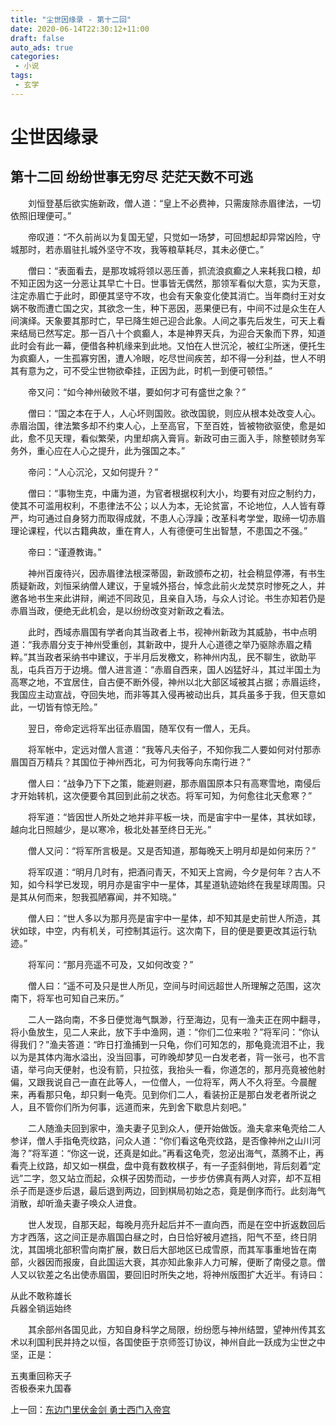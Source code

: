 ```yaml
---
title: "尘世因缘录 - 第十二回"
date: 2020-06-14T22:30:12+11:00
draft: false
auto_ads: true
categories:
 - 小说
tags:
 - 玄学
---
```

# 尘世因缘录

## 第十二回 纷纷世事无穷尽 茫茫天数不可逃

　　刘恒登基后欲实施新政，僧人道：“皇上不必费神，只需废除赤眉律法，一切依照旧理便可。”

　　帝叹道：“不久前尚以为复国无望，只觉如一场梦，可回想起却异常凶险，守城那时，若赤眉驻扎城外坚守不攻，我等粮草耗尽，其未必便亡。”

　　僧曰：“表面看去，是那攻城将领以恶压善，抓流浪疯癫之人来耗我口粮，却不知正因为这一分恶让其早亡十日。世事皆无偶然，那领军看似大意，实为天意，注定赤眉亡于此时，即便其坚守不攻，也会有天象变化使其消亡。当年商纣王对女娲不敬而遭亡国之灾，其欲念一生，种下恶因，恶果便已有，中间不过是众生在人间演绎。天象要其那时亡，早已降生妲己迎合此象。人间之事先后发生，可天上看来结局已然写定。那一百八十个疯癫人，本是神界天兵，为迎合天象而下界，知道此时会有此一幕，便借各种机缘来到此地。又怕在人世沉沦，被红尘所迷，便托生为疯癫人，一生孤寡穷困，遭人冷眼，吃尽世间疾苦，却不得一分利益，世人不明其有意为之，可不受尘世物欲牵挂，正因为此，时机一到便可顿悟。”

　　帝又问：“如今神州破败不堪，要如何才可有盛世之象？”

　　僧曰：“国之本在于人，人心坏则国败。欲改国貌，则应从根本处改变人心。赤眉治国，律法繁多却不约束人心，上至高官，下至百姓，皆被物欲驱使，愈是如此，愈不见天理，看似繁荣，内里却病入膏肓。新政可由三面入手，除整顿财务军务外，重心应在人心之提升，此为强国之本。”

　　帝问：“人心沉沦，又如何提升？”

　　僧曰：“事物生克，中庸为道，为官者根据权利大小，均要有对应之制约力，使其不可滥用权利，不患律法不公；以人为本，无论贫富，不论地位，人人皆有尊严，均可通过自身努力而取得成就，不患人心浮躁；改革科考学堂，取缔一切赤眉理论课程，代以古籍典故，重在育人，人有德便可生出智慧，不患国之不强。”

　　帝曰：“谨遵教诲。”

　　神州百废待兴，因赤眉律法根深蒂固，新政颁布之初，社会稍显停滞，有书生质疑新政，刘恒采纳僧人建议，于皇城外搭台，悼念此前火龙焚京时惨死之人，并邀各地书生来此讲辩，阐述不同政见，且亲自入场，与众人讨论。书生亦知若仍是赤眉当政，便绝无此机会，是以纷纷改变对新政之看法。

　　此时，西域赤眉国有学者向其当政者上书，视神州新政为其威胁，书中点明道：“我赤眉分支于神州受重创，其新政中，提升人心道德之举乃驱除赤眉之精粹。”其当政者采纳书中建议，于半月后发檄文，称神州内乱，民不聊生，欲助平乱，屯兵百万于边境。僧人进言道：“赤眉自西来，国人凶猛好斗，其过半国土为高寒之地，不宜居住，自古便不断外侵，神州以北大部区域被其占据；赤眉运终，我国应主动宣战，夺回失地，而非等其入侵再被动出兵，其兵虽多于我，但天意如此，一切皆有惊无险。”

　　翌日，帝命定远将军出征赤眉国，随军仅有一僧人，无兵。

　　将军帐中，定远对僧人言道：“我等凡夫俗子，不知你我二人要如何对付那赤眉国百万精兵？其国位于神州西北，可为何我等向东南行进？”

　　僧人曰：“战争乃下下之策，能避则避，那赤眉国原本只有高寒雪地，南侵后才开始转机，这次便要令其回到此前之状态。将军可知，为何愈往北天愈寒？”

　　将军道：“皆因世人所处之地并非平板一块，而是宙宇中一星体，其状如球，越向北日照越少，是以寒冷，极北处甚至终日无光。”

　　僧人又问：“将军所言极是。又是否知道，那每晚天上明月却是如何来历？”

　　将军叹道：“明月几时有，把酒问青天，不知天上宫阙，今夕是何年？古人不知，如今科学已发现，明月亦是宙宇中一星体，其星道轨迹始终在我星球周围。只是其从何而来，恕我孤陋寡闻，并不知晓。”

　　僧人曰：“世人多以为那月亮是宙宇中一星体，却不知其是史前世人所造，其状如球，中空，内有机关，可控制其运行。这次南下，目的便是要更改其运行轨迹。”

　　将军问：“那月亮遥不可及，又如何改变？”

　　僧人曰：“遥不可及只是世人所见，空间与时间远超世人所理解之范围，这次南下，将军也可知自己来历。”

　　二人一路向南，不多日便觉海气飘渺，行至海边，见有一渔夫正在网中翻寻，将小鱼放生，见二人来此，放下手中渔网，道：“你们二位来啦？”将军问：“你认得我们？”渔夫答道：“昨日打渔捕到一只龟，你们可知怎的，那龟竟流泪不止，我以为是其体内海水溢出，没当回事，可昨晚却梦见一白发老者，背一张弓，也不言语，举弓向天便射，也没有箭，只拉弦，我抬头一看，你道怎的，那月亮竟被他射偏，又跟我说自己一直在此等人，一位僧人，一位将军，两人不久将至。今晨醒来，再看那只龟，却只剩一龟壳。见到你们二人，看装扮正是那白发老者所说之人，且不管你们所为何事，远道而来，先到舍下歇息片刻吧。”

　　二人随渔夫回到家中，渔夫妻子见到众人，便开始做饭。渔夫拿来龟壳给二人参详，僧人手指龟壳纹路，问众人道：“你们看这龟壳纹路，是否像神州之山川河海？”将军道：“你这一说，还真是如此。”再看这龟壳，忽泌出海气，蒸腾不止，再看壳上纹路，却又如一棋盘，盘中竟有数枚棋子，有一子歪斜倒地，背后刻着“定远”二字，忽又站立而起，众棋子因势而动，一步步仿佛真有两人对弈，却不互相杀子而是逐步后退，最后退到两边，回到棋局初始之态，竟是倒序而行。此刻海气消散，却听渔夫妻子唤众人进食。

　　世人发现，自那天起，每晚月亮升起后并不一直向西，而是在空中折返数回后方才西落，这之间正是赤眉国白昼之时，白日恰好被月遮挡，阳气不至，终日阴沈，其国境北部积雪向南扩展，数日后大部地区已成雪原，而其军事重地皆在南部，火器因而报废，自此国运大衰，其亦知此象非人力可解，便断了南侵之意。僧人又以钦差之名出使赤眉国，要回旧时所失之地，将神州版图扩大近半。有诗曰：

从此不敢称雄长  
兵器全销运始终  

　　其余部州各国见此，方知自身科学之局限，纷纷愿与神州结盟，望神州传其玄术以利国利民并持之以恒，各国使臣于京师签订协议，神州自此一跃成为尘世之中坚，正是：

五夷重回称天子  
否极泰来九国春  

上一回：[东边门里伏金剑 勇士西门入帝宫](/cn/book/karma/karma11)